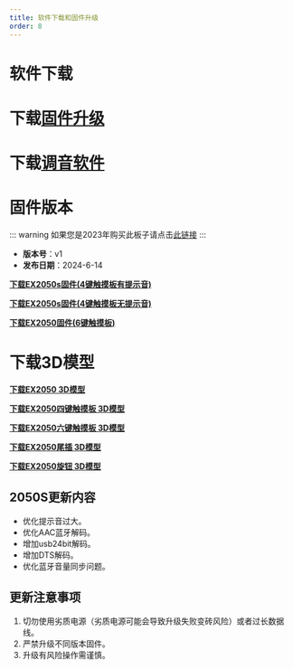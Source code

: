```yaml
---
title: 软件下载和固件升级
order: 8
---
```

# 软件下载
# 下载[固件升级](https://likeyou156156.online:9000/lky/tools/MV_Assisant_Tools_2021_V3.0.9T(2023.05.29).exe)
# 下载[调音软件](https://likeyou156156.online:9000/lky/tools/ACPWorkbench_24bit.exe)

# 固件版本
::: warning
如果您是2023年购买此板子请点击[此链接](/firmware/)
:::
- **版本号**：v1
- **发布日期**：2024-6-14

**[下载EX2050s固件(4键触摸板有提示音)](https://likeyou156156.online:9000/lky/EX/EX2050/bin/2050S.mva)**

**[下载EX2050s固件(4键触摸板无提示音)](https://likeyou156156.online:9000/lky/EX/EX2050/bin/2050S无提示音.mva)**

**[下载EX2050固件(6键触摸板)](https://likeyou156156.online:9000/lky/EX/EX2050/bin/EX202-2050.mva)**

# 下载3D模型

**[下载EX2050 3D模型](https://likeyou156156.online:9000/lky/3D/EX202_2050.step)**

**[下载EX2050四键触摸板 3D模型](https://likeyou156156.online:9000/lky/3D/EX202_4jcmb.step)**

**[下载EX2050六键触摸板 3D模型](https://likeyou156156.online:9000/lky/3D/EX202_6jcmb.step)**

**[下载EX2050尾插 3D模型](https://likeyou156156.online:9000/lky/3D/EX202wc.step)**

**[下载EX2050旋钮 3D模型](https://likeyou156156.online:9000/lky/3D/EX202_xn.step)**

## 2050S更新内容
- 优化提示音过大。
- 优化AAC蓝牙解码。
- 增加usb24bit解码。
- 增加DTS解码。
- 优化蓝牙音量同步问题。

## 更新注意事项
1. 切勿使用劣质电源（劣质电源可能会导致升级失败变砖风险）或者过长数据线。
2. 严禁升级不同版本固件。
3. 升级有风险操作需谨慎。




